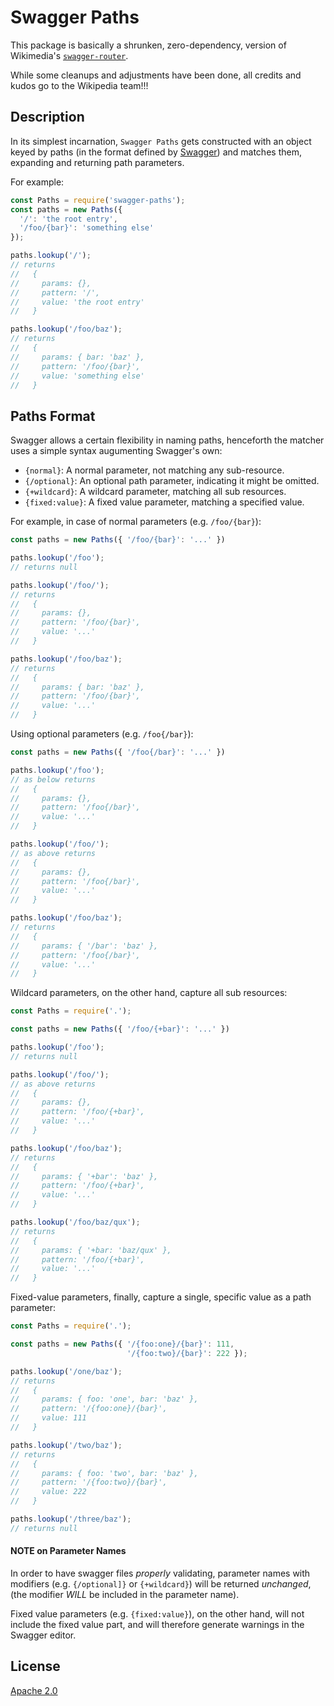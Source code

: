 Swagger Paths
=============

This package is basically a shrunken, zero-dependency, version of Wikimedia's
[`swagger-router`](https://www.npmjs.com/package/swagger-router).

While some cleanups and adjustments have been done, all credits and kudos go
to the Wikipedia team!!!

Description
-----------

In its simplest incarnation, `Swagger Paths` gets constructed with an object
keyed by paths (in the format defined by [Swagger](swagger.io)) and matches
them, expanding and returning path parameters.

For example:

```javascript
const Paths = require('swagger-paths');
const paths = new Paths({
  '/': 'the root entry',
  '/foo/{bar}': 'something else'
});

paths.lookup('/');
// returns
//   {
//     params: {},
//     pattern: '/',
//     value: 'the root entry'
//   }

paths.lookup('/foo/baz');
// returns
//   {
//     params: { bar: 'baz' },
//     pattern: '/foo/{bar}',
//     value: 'something else'
//   }
```

Paths Format
------------

Swagger allows a certain flexibility in naming paths, henceforth the matcher
uses a simple syntax augumenting Swagger's own:

* `{normal}`: A normal parameter, not matching any sub-resource.
* `{/optional}`: An optional path parameter, indicating it might be omitted.
* `{+wildcard}`: A wildcard parameter, matching all sub resources.
* `{fixed:value}`: A fixed value parameter, matching a specified value.

For example, in case of normal parameters (e.g. `/foo/{bar}`):

```javascript
const paths = new Paths({ '/foo/{bar}': '...' })

paths.lookup('/foo');
// returns null

paths.lookup('/foo/');
// returns
//   {
//     params: {},
//     pattern: '/foo/{bar}',
//     value: '...'
//   }

paths.lookup('/foo/baz');
// returns
//   {
//     params: { bar: 'baz' },
//     pattern: '/foo/{bar}',
//     value: '...'
//   }
```

Using optional parameters (e.g. `/foo{/bar}`):

```javascript
const paths = new Paths({ '/foo{/bar}': '...' })

paths.lookup('/foo');
// as below returns
//   {
//     params: {},
//     pattern: '/foo{/bar}',
//     value: '...'
//   }

paths.lookup('/foo/');
// as above returns
//   {
//     params: {},
//     pattern: '/foo{/bar}',
//     value: '...'
//   }

paths.lookup('/foo/baz');
// returns
//   {
//     params: { '/bar': 'baz' },
//     pattern: '/foo{/bar}',
//     value: '...'
//   }
```

Wildcard parameters, on the other hand, capture all sub resources:

```javascript
const Paths = require('.');

const paths = new Paths({ '/foo/{+bar}': '...' })

paths.lookup('/foo');
// returns null

paths.lookup('/foo/');
// as above returns
//   {
//     params: {},
//     pattern: '/foo/{+bar}',
//     value: '...'
//   }

paths.lookup('/foo/baz');
// returns
//   {
//     params: { '+bar': 'baz' },
//     pattern: '/foo/{+bar}',
//     value: '...'
//   }

paths.lookup('/foo/baz/qux');
// returns
//   {
//     params: { '+bar: 'baz/qux' },
//     pattern: '/foo/{+bar}',
//     value: '...'
//   }
```

Fixed-value parameters, finally, capture a single, specific value as a path
parameter:

```javascript
const Paths = require('.');

const paths = new Paths({ '/{foo:one}/{bar}': 111,
                          '/{foo:two}/{bar}': 222 });

paths.lookup('/one/baz');
// returns
//   {
//     params: { foo: 'one', bar: 'baz' },
//     pattern: '/{foo:one}/{bar}',
//     value: 111
//   }

paths.lookup('/two/baz');
// returns
//   {
//     params: { foo: 'two', bar: 'baz' },
//     pattern: '/{foo:two}/{bar}',
//     value: 222
//   }

paths.lookup('/three/baz');
// returns null
```

#### NOTE on Parameter Names

In order to have swagger files *properly* validating, parameter names with
modifiers (e.g. `{/optional]}` or `{+wildcard}`) will be returned *unchanged*,
(the modifier *WILL* be included in the parameter name).

Fixed value parameters (e.g. `{fixed:value}`), on the other hand, will not
include the fixed value part, and will therefore generate warnings in the
Swagger editor.

License
-------

[Apache 2.0](https://www.apache.org/licenses/LICENSE-2.0)
